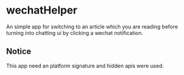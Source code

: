 # wechatHelper
An simple app for switching to an article which you are reading before turning into chatting ui by clicking a wechat notification.
## Notice
This app need an platform signature and hidden apis were used. 
